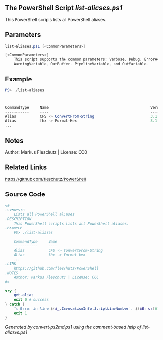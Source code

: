 ## The PowerShell Script *list-aliases.ps1*

This PowerShell scripts lists all PowerShell aliases.

## Parameters
```powershell
list-aliases.ps1 [<CommonParameters>]

[<CommonParameters>]
    This script supports the common parameters: Verbose, Debug, ErrorAction, ErrorVariable, WarningAction, 
    WarningVariable, OutBuffer, PipelineVariable, and OutVariable.
```

## Example
```powershell
PS> ./list-aliases



CommandType     Name                                               Version    Source
-----------     ----                                               -------    ------
Alias           CFS -> ConvertFrom-String                          3.1.0.0    Microsoft.PowerShell.Utility
Alias           fhx -> Format-Hex                                  3.1.0.0    Microsoft.PowerShell.Utility
...

```

## Notes
Author: Markus Fleschutz | License: CC0

## Related Links
https://github.com/fleschutz/PowerShell

## Source Code
```powershell
<#
.SYNOPSIS
	Lists all PowerShell aliases
.DESCRIPTION
	This PowerShell scripts lists all PowerShell aliases.
.EXAMPLE
	PS> ./list-aliases

	CommandType     Name                                               Version    Source
	-----------     ----                                               -------    ------
	Alias           CFS -> ConvertFrom-String                          3.1.0.0    Microsoft.PowerShell.Utility
	Alias           fhx -> Format-Hex                                  3.1.0.0    Microsoft.PowerShell.Utility
	...
.LINK
	https://github.com/fleschutz/PowerShell
.NOTES
	Author: Markus Fleschutz | License: CC0
#>

try {
	get-alias
	exit 0 # success
} catch {
	"⚠️ Error in line $($_.InvocationInfo.ScriptLineNumber): $($Error[0])"
	exit 1
}
```

*Generated by convert-ps2md.ps1 using the comment-based help of list-aliases.ps1*
